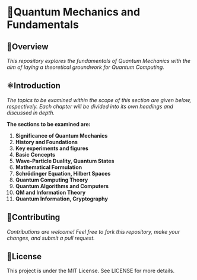 # 🚀Quantum Mechanics and Fundamentals


##  🌠Overview
*This repository explores the fundamentals of Quantum Mechanics with the aim of laying a theoretical groundwork for Quantum Computing.*

## ⚛️Introduction
*The topics to be examined within the scope of this section are given below, respectively. Each chapter will be divided into its own headings and discussed in depth.*

**The sections to be examined are:**

  1. **Significance of Quantum Mechanics**
  2. **History and Foundations**
  3. **Key experiments and figures**
  4. **Basic Concepts**
  5. **Wave-Particle Duality, Quantum States**
  6. **Mathematical Formulation**
  7. **Schrödinger Equation, Hilbert Spaces**
  8. **Quantum Computing Theory**
  9. **Quantum Algorithms and Computers**
  10. **QM and Information Theory**
  11. **Quantum Information, Cryptography**

## 🤝Contributing
*Contributions are welcome! Feel free to fork this repository, make your changes, and submit a pull request.*

## 📄License
This project is under the MIT License. See LICENSE for more details.
